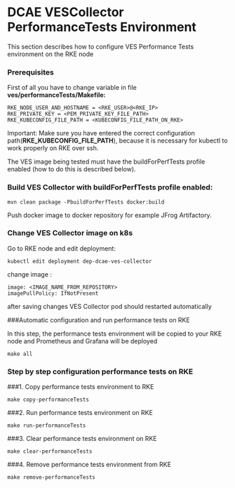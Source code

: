 DCAE VESCollector PerformanceTests Environment
==============================================

This section describes how to configure VES Performance Tests environment on the RKE node

### Prerequisites

First of all you have to change variable in file **ves/performanceTests/Makefile:**    
```
RKE_NODE_USER_AND_HOSTNAME = <RKE_USER>@<RKE_IP>
RKE_PRIVATE_KEY = <PEM_PRIVATE_KEY_FILE_PATH>
RKE_KUBECONFIG_FILE_PATH = <KUBECONFIG_FILE_PATH_ON_RKE>
```
Important:
Make sure you have entered the correct configuration path(**RKE_KUBECONFIG_FILE_PATH**),
because it is necessary for kubectl to work properly on RKE over ssh.

The VES image being tested must have the buildForPerfTests profile enabled
(how to do this is described below).

### Build VES Collector with buildForPerfTests profile enabled:
```
mvn clean package -PbuildForPerfTests docker:build
```
Push docker image to docker repository for example JFrog Artifactory.

### Change VES Collector image on k8s

Go to RKE node and edit deployment:
```
kubectl edit deployment dep-dcae-ves-collector
```
change image :
```
image: <IMAGE_NAME_FROM_REPOSITORY>
imagePullPolicy: IfNotPresent
```
after saving changes VES Collector pod should restarted automatically


###Automatic configuration and run performance tests on RKE

In this step, the performance tests environment will be copied to your RKE node and Prometheus and Grafana will be deployed
```
make all
```
### Step by step configuration performance tests on RKE

###1. Copy performance tests environment to RKE
```
make copy-performanceTests
```
###2. Run performance tests environment on RKE
```
make run-performanceTests
```
###3. Clear performance tests environment on RKE
```
make clear-performanceTests
```
###4. Remove performance tests environment from RKE
```
make remove-performanceTests
```
